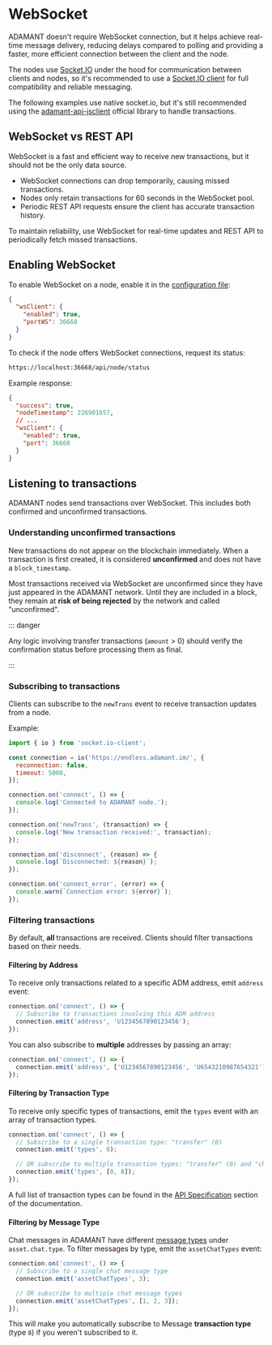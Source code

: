 # WebSocket

ADAMANT doesn't require WebSocket connection, but it helps achieve real-time message delivery, reducing delays compared to polling and providing a faster, more efficient connection between the client and the node.

The nodes use [Socket.IO](https://socket.io/) under the hood for communication between clients and nodes, so it's recommended to use a [Socket.IO client](https://socket.io/docs/v4/client-api/) for full compatibility and reliable messaging.

The following examples use native socket.io, but it's still recommended using the [adamant-api-jsclient](https://github.com/adamant-im/adamant-api-jsclient) official library to handle transactions.

## WebSocket vs REST API

WebSocket is a fast and efficient way to receive new transactions, but it should not be the only data source.

- WebSocket connections can drop temporarily, causing missed transactions.
- Nodes only retain transactions for 60 seconds in the WebSocket pool.
- Periodic REST API requests ensure the client has accurate transaction history.

To maintain reliability, use WebSocket for real-time updates and REST API to periodically fetch missed transactions.

## Enabling WebSocket

To enable WebSocket on a node, enable it in the [configuration file](/configuration.html#websocket-client-configuration):

```json
{
  "wsClient": {
    "enabled": true,
    "portWS": 36668
  }
}
```

To check if the node offers WebSocket connections, request its status:

```sh
https://localhost:36668/api/node/status
```

Example response:

```json
{
  "success": true,
  "nodeTimestamp": 226901657,
  // ...
  "wsClient": {
    "enabled": true,
    "port": 36668
  }
}
```

## Listening to transactions

ADAMANT nodes send transactions over WebSocket. This includes both confirmed and unconfirmed transactions.

### Understanding unconfirmed transactions

New transactions do not appear on the blockchain immediately. When a transaction is first created, it is considered **unconfirmed** and does not have a `block_timestamp`.

Most transactions received via WebSocket are unconfirmed since they have just appeared in the ADAMANT network. Until they are included in a block, they remain at **risk of being rejected** by the network and called "unconfirmed".

::: danger

Any logic involving transfer transactions (`amount` > 0) should verify the confirmation status before processing them as final.

:::

### Subscribing to transactions

Clients can subscribe to the `newTrans` event to receive transaction updates from a node.

Example:

```js
import { io } from 'socket.io-client';

const connection = io('https://endless.adamant.im/', {
  reconnection: false,
  timeout: 5000,
});

connection.on('connect', () => {
  console.log('Connected to ADAMANT node.');
});

connection.on('newTrans', (transaction) => {
  console.log('New transaction received:', transaction);
});

connection.on('disconnect', (reason) => {
  console.log(`Disconnected: ${reason}`);
});

connection.on('connect_error', (error) => {
  console.warn(`Connection error: ${error}`);
});
```

### Filtering transactions

By default, **all** transactions are received. Clients should filter transactions based on their needs.

#### Filtering by Address

To receive only transactions related to a specific ADM address, emit `address` event:

```js
connection.on('connect', () => {
  // Subscribe to transactions involving this ADM address
  connection.emit('address', 'U1234567890123456');
});
```

You can also subscribe to **multiple** addresses by passing an array:

```js
connection.on('connect', () => {
  connection.emit('address', ['U1234567890123456', 'U6543210987654321']);
});
```

#### Filtering by Transaction Type

To receive only specific types of transactions, emit the `types` event with an array of transaction types.

```js
connection.on('connect', () => {
  // Subscribe to a single transaction type: "transfer" (0)
  connection.emit('types', 0);

  // OR subscribe to multiple transaction types: "transfer" (0) and "chat message" (8)
  connection.emit('types', [0, 8]);
});
```

A full list of transaction types can be found in the [API Specification](/api/transaction-types.html) section of the documentation.

#### Filtering by Message Type

Chat messages in ADAMANT have different [message types](/api/message-types.html) under `asset.chat.type`. To filter messages by type, emit the `assetChatTypes` event:

```js
connection.on('connect', () => {
  // Subscribe to a single chat message type
  connection.emit('assetChatTypes', 3);

  // OR subscribe to multiple chat message types
  connection.emit('assetChatTypes', [1, 2, 3]);
});
```

This will make you automatically subscribe to Message **transaction type** (type `8`) if you weren't subscribed to it.
